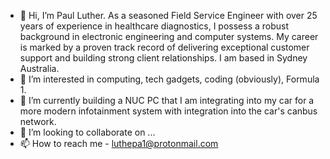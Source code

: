 - 👋 Hi, I’m Paul Luther. As a seasoned Field Service Engineer with over 25 years of experience in healthcare
diagnostics, I possess a robust background in electronic engineering and computer systems.
My career is marked by a proven track record of delivering exceptional customer support
and building strong client relationships.  I am based in Sydney Australia.
- 👀 I’m interested in computing, tech gadgets, coding (obviously), Formula 1.
- 🌱 I’m currently building a NUC PC that I am integrating into my car for a more modern infotainment system with integration into the car's canbus network.
- 💞️ I’m looking to collaborate on ...
- 📫 How to reach me - luthepa1@protonmail.com

<!---
luthepa1/luthepa1 is a ✨ special ✨ repository because its `README.md` (this file) appears on your GitHub profile.
You can click the Preview link to take a look at your changes.
--->
